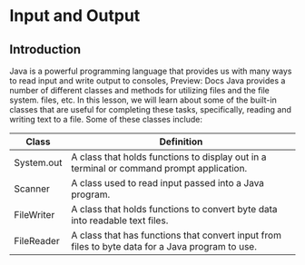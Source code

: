 # Input and Output
## Introduction
Java is a powerful programming language that provides us with many ways to read input and write output to consoles, 
Preview: Docs Java provides a number of different classes and methods for utilizing files and the file system.
files, etc. In this lesson, we will learn about some of the built-in classes that are useful for completing these 
tasks, specifically, reading and writing text to a file. Some of these classes include:
 
| Class |	Definition |
|-------|------------|
| System.out	| A class that holds functions to display out in a terminal or command prompt application. |
| Scanner |	A class used to read input passed into a Java program. |
| FileWriter |	A class that holds functions to convert byte data into readable text files. |
| FileReader |	A class that has functions that convert input from files to byte data for a Java program to use. |
